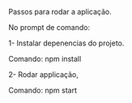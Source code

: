 Passos para rodar a aplicação.

No prompt de comando:

1- Instalar depenencias do projeto. 

Comando: npm install

2- Rodar applicação, 

Comando: npm start